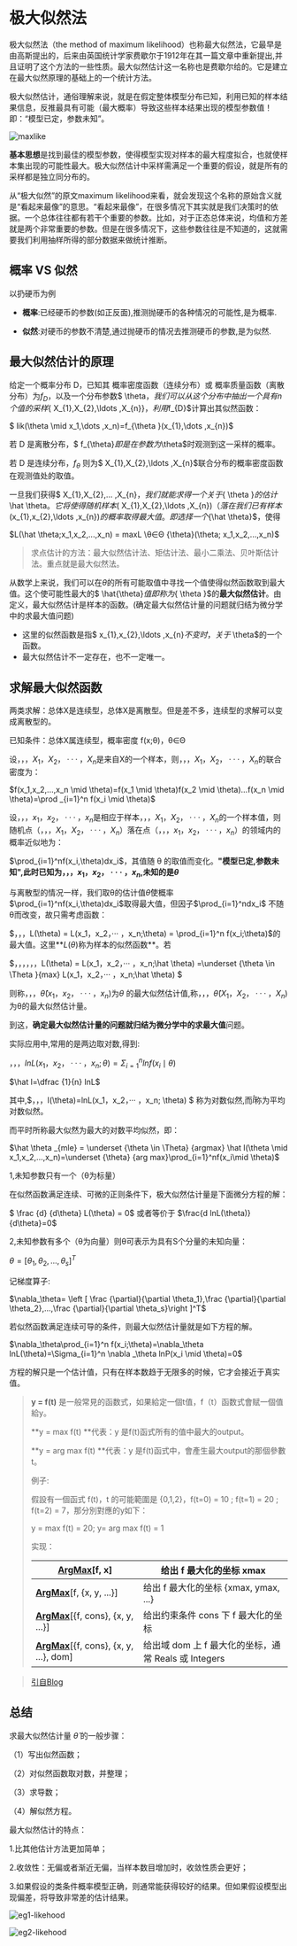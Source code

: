 # 极大似然法

极大似然法（the method of maximum likelihood）也称最大似然法，它最早是由高斯提出的，后来由英国统计学家费歇尔于1912年在其一篇文章中重新提出,并且证明了这个方法的一些性质。最大似然估计这一名称也是费歇尔给的。它是建立在最大似然原理的基础上的一个统计方法。

极大似然估计，通俗理解来说，就是在假定整体模型分布已知，利用已知的样本结果信息，反推最具有可能（最大概率）导致这些样本结果出现的模型参数值！即：“模型已定，参数未知”。

![maxlike](https://github.com/appletrue/NoteML/blob/master/PICs/maxlike.png)

**基本思想**是找到最佳的模型参数，使得模型实现对样本的最大程度拟合，也就使样本集出现的可能性最大。极大似然估计中采样需满足一个重要的假设，就是所有的采样都是独立同分布的。

从“极大似然”的原文maximum likelihood来看，就会发现这个名称的原始含义就是“看起来最像”的意思。“看起来最像”，在很多情况下其实就是我们决策时的依据。一个总体往往都有若干个重要的参数。比如，对于正态总体来说，均值和方差就是两个非常重要的参数。但是在很多情况下，这些参数往往是不知道的，这就需要我们利用抽样所得的部分数据来做统计推断。

## 概率 VS 似然

以扔硬币为例

- **概率**:已经硬币的参数(如正反面),推测抛硬币的各种情况的可能性,是为概率.

- **似然**:对硬币的参数不清楚,通过抛硬币的情况去推测硬币的参数,是为似然.

## 最大似然估计的原理

给定一个概率分布 D，已知其 概率密度函数（连续分布）或 概率质量函数（离散分布）为$f_{D}$，以及一个分布参数$ \theta$，我们可以从这个分布中抽出一个具有n个值的采样${ X_{1},X_{2},\ldots ,X_{n}}$，利用$f_{D}$计算出其似然函数：

$ lik(\theta \mid x_1,\dots ,x_n)=f_{\theta }(x_{1},\dots ,x_{n})$

若 D 是离散分布，$ f_{\theta}$即是在参数为$\theta$时观测到这一采样的概率。

若 D 是连续分布，$f_{\theta }$ 则为$ X_{1},X_{2},\ldots ,X_{n}$联合分布的概率密度函数在观测值处的取值。

一旦我们获得$ X_{1},X_{2},... ,X_{n}$，我们就能求得一个关于${ \theta }$的估计$ \hat \theta$。它将使得随机样本$( X_{1},X_{2},\ldots ,X_{n})$（落在我们已有样本$(x_{1},x_{2},\ldots ,x_{n})$的概率取得最大值。即选择一个${\hat \theta}$，使得

$L(\hat \theta;x_1,x_2,...,x_n) = maxL \θ∈Θ {\theta}(\theta; x_1,x_2,...,x_n)$ 

> 求点估计的方法：最大似然估计法、矩估计法、最小二乘法、贝叶斯估计法。重点就是最大似然法。

从数学上来说，我们可以在${ \theta }$的所有可能取值中寻找一个值使得似然函数取到最大值。这个使可能性最大的$ \hat{\theta}$值即称为${ \theta }$的**最大似然估计**。由定义，最大似然估计是样本的函数。(确定最大似然估计量的问题就归结为微分学中的求最大值问题)

- 这里的似然函数是指$ x_{1},x_{2},\ldots ,x_{n}$不变时，关于$ \theta$的一个函数。
- 最大似然估计不一定存在，也不一定唯一。

##  求解最大似然函数

两类求解：总体X是连续型，总体X是离散型。但是差不多，连续型的求解可以变成离散型的。

已知条件：总体X属连续型，概率密度 f(x;θ)，θ∈Θ

设$，，，X_1，X_2，··· ，X_n$是来自X的一个样本，则$，，，X_1，X_2，··· ，X_n$的联合密度为：

$f(x_1,x_2,...,x_n \mid \theta)=f(x_1 \mid \theta)f(x_2 \mid \theta)...f(x_n \mid \theta)=\prod _{i=1}^n f(x_i \mid \theta)$

 设$，，，x_1，x_2，··· ，x_n$是相应于样本$，，，X_1，X_2，··· ，X_n$的一个样本值，则随机点（$，，，X_1，X_2，··· ，X_n$）落在点（$，，，x_1，x_2，··· ，x_n$）的领域内的概率近似地为：

$\prod_{i=1}^nf(x_i,\theta)dx_i$，其值随 θ 的取值而变化。**"模型已定,参数未知",此时已知为$，，，x_1，x_2，··· ，x_n$,未知的是$\theta$**

与离散型的情况一样，我们取θ的估计值$\hat \theta$使概率$\prod_{i=1}^nf(x_i,\theta)dx_i$取得最大值，但因子$\prod_{i=1}^ndx_i$ 不随θ而改变，故只需考虑函数：

$，，，L(\theta) = L(x_1，x_2，··· ，x_n;\theta) = \prod_{i=1}^n f(x_i;\theta)$的最大值。这里**$L(θ)$称为样本的似然函数**。若

$，，，，，，L(\theta) = L(x_1，x_2，··· ，x_n;\hat \theta) =\underset {\theta \in \Theta }{max} L(x_1，x_2，··· ，x_n;\hat \theta) $

则称$，，，\hat \theta(x_1，x_2，··· ，x_n)$为$\theta$ 的最大似然估计值,称$，，，\hat \theta(X_1，X_2，··· ，X_n)$为θ的最大似然估计量。

到这，**确定最大似然估计量的问题就归结为微分学中的求最大值**问题。

实际应用中,常用的是两边取对数,得到:

$，，，lnL(x_1，x_2，··· ，x_n; \theta) = \Sigma_{i=1}^n lnf(x_i\mid \theta)$

$\hat l=\dfrac {1}{n} lnL$

其中,$，，，l(\theta)=lnL(x_1，x_2，··· ，x_n; \theta) $ 称为对数似然,而$\hat l$称为平均对数似然。

而平时所称最大似然为最大的对数平均似然，即：

$\hat \theta _{mle} = \underset {\theta \in \Theta} {argmax} \hat l(\theta \mid x_1,x_2,...,x_n)=\underset {\theta} {arg max}\prod_{i=1}^nf(x_i\mid \theta)$ 

1,未知参数只有一个（θ为标量）

在似然函数满足连续、可微的正则条件下，极大似然估计量是下面微分方程的解：

$ \frac {d} {d\theta} L(\theta) = 0$ 或者等价于 $\frac{d lnL(\theta)}{d\theta}=0$

2,未知参数有多个（θ为向量）则θ可表示为具有S个分量的未知向量：

$\theta=[\theta_1,\theta_2,...,\theta_s]^T$

记梯度算子:

$\nabla_\theta= \left [ \frac  {\partial}{\partial \theta_1},\frac  {\partial}{\partial \theta_2},...,\frac  {\partial}{\partial \theta_s}\right ]^T$

若似然函数满足连续可导的条件，则最大似然估计量就是如下方程的解。

$\nabla_\theta\prod_{i=1}^n f(x_i;\theta)=\nabla_\theta lnL(\theta)=\Sigma_{i=1}^n \nabla _\theta lnP(x_i \mid \theta)=0$

方程的解只是一个估计值，只有在样本数趋于无限多的时候，它才会接近于真实值。

> **y = f(t)** 是一般常見的函数式，如果給定一個t值，f（t）函数式會赋一個值給y。
>
> **y = max f(t) **代表：y 是f(t)函式所有的值中最大的output。
>
> **y = arg max f(t) **代表：y 是f(t)函式中，會產生最大output的那個參數t。
>
> 例子:
>
> 假設有一個函式 f(t)，t 的可能範圍是 {0,1,2}，f(t=0) = 10 ; f(t=1) = 20 ; f(t=2) = 7，那分別對應的y如下：
>
> y = max f(t) = 20; y= arg max f(t) = 1
>
> 实现：
>
> | [**ArgMax**](http://cache.baidu.com/mathematica/ref/ArgMax.html)[f, x] | 给出 f 最大化的坐标 xmax                       |
> | ---------------------------------------- | -------------------------------------- |
> | [**ArgMax**](http://cache.baidu.com/mathematica/ref/ArgMax.html)[f, {x, y, ...}] | 给出 f 最大化的坐标 {xmax, ymax, ...}          |
> | [**ArgMax**](http://cache.baidu.com/mathematica/ref/ArgMax.html)[{f, cons}, {x, y, ...}] | 给出约束条件 cons 下 f 最大化的坐标                 |
> | [**ArgMax**](http://cache.baidu.com/mathematica/ref/ArgMax.html)[{f, cons}, {x, y, ...}, dom] | 给出域 dom 上 f 最大化的坐标，通常 Reals 或 Integers |

> [引自Blog](http://blog.sina.com.cn/s/blog_5f62d0dd0100ir59.html)

## 总结

求最大似然估计量 $\hat \theta$ 的一般步骤：

（1）写出似然函数；

（2）对似然函数取对数，并整理；

（3）求导数；

（4）解似然方程。

最大似然估计的特点：

1.比其他估计方法更加简单；

2.收敛性：无偏或者渐近无偏，当样本数目增加时，收敛性质会更好；

3.如果假设的类条件概率模型正确，则通常能获得较好的结果。但如果假设模型出现偏差，将导致非常差的估计结果。

![eg1-likehood](https://github.com/appletrue/NoteML/blob/master/PICs/eg1-likehood.png)

![eg2-likehood](https://github.com/appletrue/NoteML/blob/master/PICs/eg2-likehood.png)




